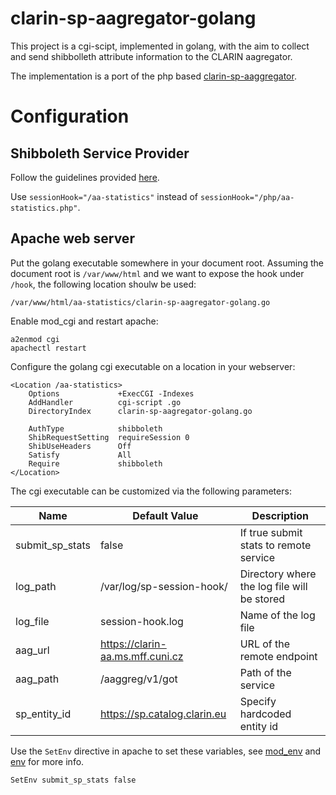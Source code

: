 # clarin-sp-aagregator-golang
This project is a cgi-scipt, implemented in golang, with the aim to collect and send shibbolleth attribute information to the CLARIN aagregator.

The implementation is a port of the php based [clarin-sp-aaggregator](https://github.com/ufal/clarin-sp-aaggregator).

# Configuration

## Shibboleth Service Provider
Follow the guidelines provided [here](https://github.com/ufal/clarin-sp-aaggregator#shibboleth2xml).

Use `sessionHook="/aa-statistics"` instead of `sessionHook="/php/aa-statistics.php"`.

## Apache web server

Put the golang executable somewhere in your document root. Assuming the document root is `/var/www/html` and we want to expose the hook under `/hook`, the following location shoulw be used:

```
/var/www/html/aa-statistics/clarin-sp-aagregator-golang.go
```

Enable mod_cgi and restart apache:

```
a2enmod cgi
apachectl restart
```

Configure the golang cgi executable on a location in your webserver:

```
<Location /aa-statistics>
	Options				+ExecCGI -Indexes
	AddHandler			cgi-script .go
	DirectoryIndex		clarin-sp-aagregator-golang.go

	AuthType            shibboleth
	ShibRequestSetting  requireSession 0	
	ShibUseHeaders      Off
	Satisfy             All
	Require             shibboleth
</Location>
```

The cgi executable can be customized via the following parameters:

| Name            | Default Value                    | Description                                 |
| --------------- | -------------------------------- | ------------------------------------------- |
| submit_sp_stats | false                            | If true submit stats to remote service      |
| log_path        | /var/log/sp-session-hook/        | Directory where the log file will be stored | 
| log_file        | session-hook.log                 | Name of the log file                        |
| aag_url         | https://clarin-aa.ms.mff.cuni.cz | URL of the remote endpoint                  |
| aag_path        | /aaggreg/v1/got                  | Path of the service                         |
| sp_entity_id    | https://sp.catalog.clarin.eu     | Specify hardcoded entity id                 |

Use the `SetEnv` directive in apache to set these variables, see [mod_env](http://httpd.apache.org/docs/current/mod/mod_env.html) and [env](http://httpd.apache.org/docs/current/env.html) for more info.

```
SetEnv submit_sp_stats false
```